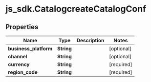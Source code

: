 # js_sdk.CatalogcreateCatalogConf

## Properties
Name | Type | Description | Notes
------------ | ------------- | ------------- | -------------
**business_platform** | **String** |  | [optional] 
**channel** | **String** |  | [optional] 
**currency** | **String** |  | [required] 
**region_code** | **String** |  | [required] 
